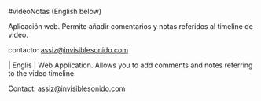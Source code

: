 #videoNotas (English below)

Aplicación web. Permite añadir comentarios y notas referidos al timeline de video.  

contacto:
assiz@invisiblesonido.com





| Englis | 
Web Application. Allows you to add comments and notes referring to the video timeline.

Contact: 
assiz@invisiblesonido.com
